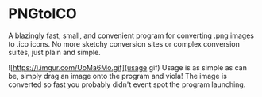 # PNGtoICO

A blazingly fast, small, and convenient program for converting .png images to .ico icons.
No more sketchy conversion sites or complex conversion suites, just plain and simple.

![https://i.imgur.com/UoMa6Mo.gif](usage gif)
Usage is as simple as can be, simply drag an image onto the program and viola! The image is converted so fast you probably didn't event spot the program launching.
